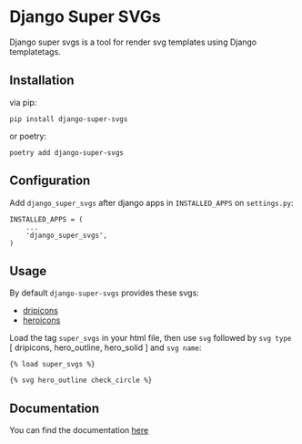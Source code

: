 # Django Super SVGs

Django super svgs is a tool for render svg templates using Django templatetags.

## Installation

via pip:

```shell
pip install django-super-svgs
```

or poetry:

```shell
poetry add django-super-svgs
```

## Configuration

Add `django_super_svgs` after django apps in `INSTALLED_APPS` on `settings.py`:

```
INSTALLED_APPS = (
    ...
    'django_super_svgs',
)
```

## Usage

By default `django-super-svgs` provides these svgs:

- [dripicons](http://demo.amitjakhu.com/dripicons/)
- [heroicons](https://heroicons.com/)

Load the tag `super_svgs` in your html file, then use `svg` followed by `svg type` [ dripicons, hero_outline, hero_solid ] and `svg name`:

```htmldjango
{% load super_svgs %}

{% svg hero_outline check_circle %}
```

## Documentation

You can find the documentation [here](https://lucasf_dev.gitlab.io/django-super-svgs/)
